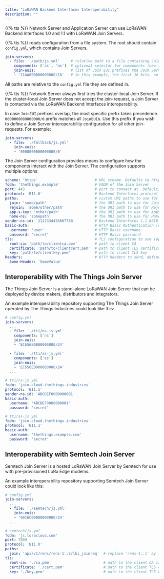 ```yaml
---
title: "LoRaWAN Backend Interfaces Interoperability"
description: ""
---
```


{{% tts %}} Network Server and Application Server can use LoRaWAN Backend Interfaces 1.0 and 1.1 with LoRaWAN Join Servers.

<!-- more -->

{{% tts %}} reads configuration from a file system. The root should contain `config.yml`, which contains Join Servers.

```yml
join-servers:
  - file: './path/js.yml'     # relative path to a file containing Join Server configuration
    components: ['as', 'ns']  # optional selector for components (new in 3.21.0)
    join-euis:                # list of Join EUI prefixes the Join Server should handle
    - '11AA000000000000/16'   # in this example, the first 16 bits, so all JoinEUIs starting with 11AA
```

All paths are relative to the `config.yml` file they are defined in.

{{% tts %}} Network Server always first tries the cluster-local Join Server. If the cluster-local Join Server does not accept the join-request, a Join Server is contacted via the LoRaWAN Backend Interfaces interoperability.

In case `JoinEUI` prefixes overlap, the most specific prefix takes precedence. `0000000000000000/0` prefix matches all `JoinEUI`s. Use this prefix if you wish to define a Join Server interoperability configuration for all other join-requests. For example:

```yml
join-servers:
  - file: './fallback/js.yml'
    join-euis:
    - '0000000000000000/0'
```

The Join Server configuration provides means to configure how the components interact with the Join Server. The configuration supports multiple options:

```yml
scheme: 'https'                          # URL scheme. Defaults to https
fqdn: 'thethings.example'                # FQDN of the Join Server
port: 443                                # port to connect at. Defaults to 443
protocol: 'BI1.0'                        # Backend Interfaces protocol to use (one of BI1.0 or BI1.1)
paths:                                   # custom URI paths to use for various requests. Defaults to /
  join: 'some/path'                      # the URI path to use for JoinReq
  rejoin: 'some/other/path'              # the URI path to use for RejoinReq
  app-s-key: 'other/path'                # the URI path to use for AppSKeyReq
  home-ns: 'somepath'                    # the URI path to use for HomeNSReq
sender-ns-id: '1122334455667788'         # Backend Interfaces 1.1 NSID
basic-auth:                              # HTTP Basic Authentication (optional)
  username: 'user'                       # HTTP Basic username
  password: 'secret'                     # HTTP Basic password
tls:                                     # TLS configuration to use (optional)
  root-ca: 'path/to/clientca.pem'        # path to client CA
  certificate: 'path/to/clientcert.pem'  # path to client TLS certificate
  key: 'path/to/clientkey.pem'           # path to client TLS key
headers:                                 # HTTP headers to send, defined as key-value map
  Some-Header: 'SomeValue'
```

## Interoperability with The Things Join Server

The Things Join Server is a stand-alone LoRaWAN Join Server that can be deployed by device makers, distributors and integrators.

An example interoperability repository supporting The Things Join Server operated by The Things Industries could look like this:

```yml
# config.yml
join-servers:
  ...
  - file: './tti/ns-js.yml'
    components: ['ns']
    join-euis:
    - 'EC656E0000000000/24'

  - file: './tti/as-js.yml'
    components: ['as']
    join-euis:
    - 'EC656E0000000000/24'
  ...
```

```yml
# tti/ns-js.yml
fqdn: 'join.cloud.thethings.industries'
protocol: 'BI1.1'
sender-ns-id: 'ABCDEF0000000001'
basic-auth:
  username: 'ABCDEF0000000001'
  password: 'secret'
```

```yml
# tti/as-js.yml
fqdn: 'join.cloud.thethings.industries'
protocol: 'BI1.1'
basic-auth:
  username: 'thethings.example.com'
  password: 'secret'
```

## Interoperability with Semtech Join Server

Semtech Join Server is a hosted LoRaWAN Join Server by Semtech for use with pre-provisioned LoRa Edge modems.

An example interoperability repository supporting Semtech Join Server could look like this:

```yml
# config.yml
join-servers:
  ...
  - file: './semtech/js.yml'
    join-euis:
    - '0016C00000000000/24'
  ...
```

```yml
# semtech/js.yml
fqdn: 'js.loracloud.com'
port: 7009
protocol: 'BI1.0'
paths:
  join: 'api/v1/rens/rens-1::2/lbi_joinreq'  # replace 'rens-1::1' by the RENS issued by Semtech
tls:
  root-ca: './ca.pem'                        # path to the client CA issued by Semtech
  certificate: './cert.pem'                  # path to the client TLS certificate issued by Semtech
  key: './key.pem'                           # path to the client TLS key issued by Semtech
```
